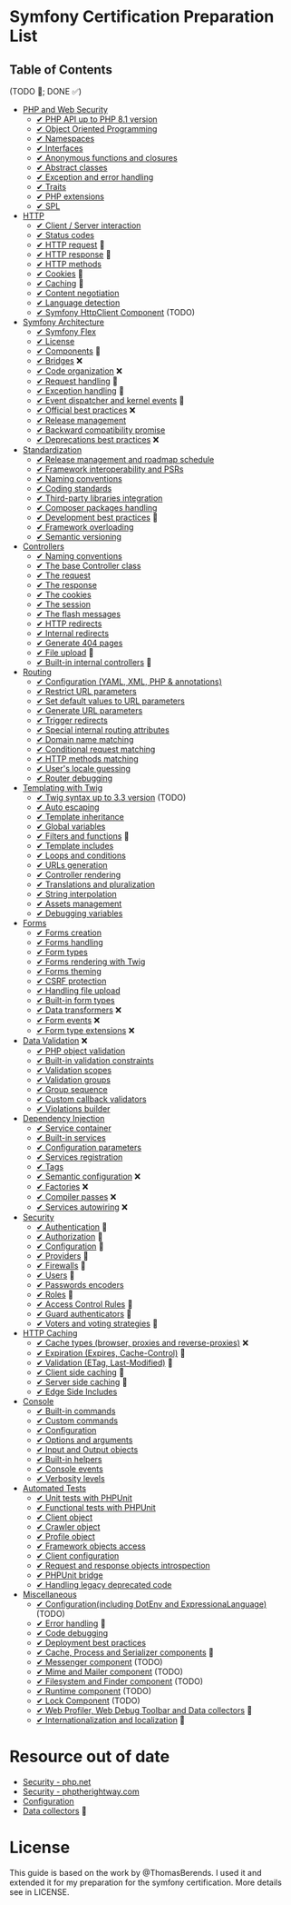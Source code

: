 # Symfony Certification Preparation List

## Table of Contents
(TODO 🎯; DONE ✅)

- [PHP and Web Security](/topics/php-and-web-security.md)
    - [✔︎ PHP API up to PHP 8.1 version](/topics/php-and-web-security.md#php-api-up-to-php-81-version)
    - [✔︎ Object Oriented Programming](/topics/php-and-web-security.md#object-oriented-programming)
    - [✔︎ Namespaces](/topics/php-and-web-security.md#namespaces)
    - [✔︎ Interfaces](/topics/php-and-web-security.md#interfaces)
    - [✔︎ Anonymous functions and closures](/topics/php-and-web-security.md#anonymous-functions-and-closures)
    - [✔︎ Abstract classes](/topics/php-and-web-security.md#abstract-classes)
    - [✔︎ Exception and error handling](/topics/php-and-web-security.md#exception-and-error-handling)
    - [✔︎ Traits](/topics/php-and-web-security.md#traits)
    - [✔︎ PHP extensions](/topics/php-and-web-security.md#php-extensions)
    - [✔︎ SPL](/topics/php-and-web-security.md#spl)
- [HTTP](/topics/http.md)
    - [✔︎ Client / Server interaction](/topics/http.md#client--server-interaction)
    - [✔︎ Status codes](/topics/http.md#status-codes)
    - [✔︎ HTTP request](/topics/http.md#http-request) 🎯
    - [✔︎ HTTP response](/topics/http.md#http-response) 🎯
    - [✔︎ HTTP methods](/topics/http.md#http-methods)
    - [✔︎ Cookies](/topics/http.md#cookies) 🎯
    - [✔︎ Caching](/topics/http.md#caching) 🎯
    - [✔︎ Content negotiation](/topics/http.md#content-negotiation)
    - [✔︎ Language detection](/topics/http.md#language-detection)
    - [✔︎ Symfony HttpClient Component](/topics/http.md) (TODO)
- [Symfony Architecture](/topics/symfony-architecture.md)
    - [✔︎ Symfony Flex](/topics/symfony-architecture.md#symfony-flex)
    - [✔︎ License](/topics/symfony-architecture.md#license)
    - [✔︎ Components](/topics/symfony-architecture.md#components) 🎯
    - [✔︎ Bridges](/topics/symfony-architecture.md#bridges) ❌
    - [✔︎ Code organization](/topics/symfony-architecture.md#code-organization) ❌
    - [✔︎ Request handling](/topics/symfony-architecture.md#request-handling) 🎯
    - [✔︎ Exception handling](/topics/symfony-architecture.md#exception-handling) 🎯
    - [✔︎ Event dispatcher and kernel events](/topics/symfony-architecture.md#event-dispatcher-and-kernel-events) 🎯
    - [✔︎ Official best practices](/topics/symfony-architecture.md#official-best-practices) ❌
    - [✔︎ Release management](/topics/symfony-architecture.md#release-management)
    - [✔︎ Backward compatibility promise](/topics/symfony-architecture.md#backward-compatibility-promise)
    - [✔︎ Deprecations best practices](/topics/symfony-architecture.md#deprecations-best-practices) ❌
- [Standardization](/topics/standardization.md)
    - [✔︎ Release management and roadmap schedule](/topics/standardization.md#release-management-and-roadmap-schedule)
    - [✔︎ Framework interoperability and PSRs](/topics/standardization.md#framework-interoperability-and-psrs)
    - [✔︎ Naming conventions](/topics/standardization.md#naming-conventions)
    - [✔︎ Coding standards](/topics/standardization.md#coding-standards)
    - [✔︎ Third-party libraries integration](/topics/standardization.md#third-party-libraries-integration)
    - [✔︎ Composer packages handling](/topics/standardization.md#composer-packages-handling)
    - [✔︎ Development best practices](/topics/standardization.md#development-best-practices) 🎯
    - [✔︎ Framework overloading](/topics/standardization.md#framework-overloading)
    - [✔︎ Semantic versioning](/topics/standardization.md#semantic-versioning)
- [Controllers](/topics/controllers.md) 
    - [✔︎ Naming conventions](/topics/controllers.md#naming-conventions)
    - [✔︎ The base Controller class](/topics/controllers.md#the-base-controller-class)
    - [✔︎ The request](/topics/controllers.md#the-request)
    - [✔︎ The response](/topics/controllers.md#the-response)
    - [✔︎ The cookies](/topics/controllers.md#the-cookies)
    - [✔︎ The session](/topics/controllers.md#the-session)
    - [✔︎ The flash messages](/topics/controllers.md#the-flash-messages)
    - [✔︎ HTTP redirects](/topics/controllers.md#http-redirects)
    - [✔︎ Internal redirects](/topics/controllers.md#internal-redirects)
    - [✔︎ Generate 404 pages](/topics/controllers.md#generate-404-pages)
    - [✔︎ File upload](/topics/controllers.md#file-upload) 🎯
    - [✔︎ Built-in internal controllers](/topics/controllers.md#built-in-internal-controllers) 🎯
- [Routing](/topics/routing.md)
    - [✔︎ Configuration (YAML, XML, PHP & annotations)](/topics/routing.md#configuration-yaml-xml-php--annotations)
    - [✔︎ Restrict URL parameters](/topics/routing.md#restrict-url-parameters)
    - [✔︎ Set default values to URL parameters](/topics/routing.md#set-default-values-to-url-parameters)
    - [✔︎ Generate URL parameters](/topics/routing.md#generate-url-parameters)
    - [✔︎ Trigger redirects](/topics/routing.md#trigger-redirects)
    - [✔︎ Special internal routing attributes](/topics/routing.md#special-internal-routing-attributes)
    - [✔︎ Domain name matching](/topics/routing.md#domain-name-matching)
    - [✔︎ Conditional request matching](/topics/routing.md#conditional-request-matching)
    - [✔︎ HTTP methods matching](/topics/routing.md#http-methods-matching)
    - [✔︎ User's locale guessing](/topics/routing.md#users-locale-guessing)
    - [✔︎ Router debugging](/topics/routing.md#router-debugging)
- [Templating with Twig](/topics/templating-with-twig.md)
    - [✔︎ Twig syntax up to 3.3 version](/topics/templating-with-twig.md#auto-escaping) (TODO)
    - [✔︎ Auto escaping](/topics/templating-with-twig.md#auto-escaping)
    - [✔︎ Template inheritance](/topics/templating-with-twig.md#template-inheritance)
    - [✔︎ Global variables](/topics/templating-with-twig.md#global-variables)
    - [✔︎ Filters and functions](/topics/templating-with-twig.md#filters-and-functions) 🎯
    - [✔︎ Template includes](/topics/templating-with-twig.md#template-includes)
    - [✔︎ Loops and conditions](/topics/templating-with-twig.md#loops-and-conditions)
    - [✔︎ URLs generation](/topics/templating-with-twig.md#urls-generation)
    - [✔︎ Controller rendering](/topics/templating-with-twig.md#controller-rendering)
    - [✔︎ Translations and pluralization](/topics/templating-with-twig.md#translations-and-pluralization)
    - [✔︎ String interpolation](/topics/templating-with-twig.md#string-interpolation)
    - [✔︎ Assets management](/topics/templating-with-twig.md#assets-management)
    - [✔︎ Debugging variables](/topics/templating-with-twig.md#debugging-variables)
- [Forms](/topics/forms.md)
    - [✔︎ Forms creation](/topics/forms.md#forms-creation)
    - [✔︎ Forms handling](/topics/forms.md#forms-handling)
    - [✔︎ Form types](/topics/forms.md#form-types)
    - [✔︎ Forms rendering with Twig](/topics/forms.md#forms-rendering-with-twig)
    - [✔︎ Forms theming](/topics/forms.md#forms-theming)
    - [✔︎ CSRF protection](/topics/forms.md#csrf-protection)
    - [✔︎ Handling file upload](/topics/forms.md#handling-file-upload)
    - [✔︎ Built-in form types](/topics/forms.md#built-in-form-types)
    - [✔︎ Data transformers](/topics/forms.md#data-transformers) ❌
    - [✔︎ Form events](/topics/forms.md#form-events) ❌
    - [✔︎ Form type extensions](/topics/forms.md#form-type-extensions) ❌
- [Data Validation](/topics/data-validation.md) ❌
    - [✔︎ PHP object validation](/topics/data-validation.md#php-object-validation)
    - [✔︎ Built-in validation constraints](/topics/data-validation.md#built-in-validation-constraints)
    - [✔︎ Validation scopes](/topics/data-validation.md#validation-scopes)
    - [✔︎ Validation groups](/topics/data-validation.md#validation-groups)
    - [✔︎ Group sequence](/topics/data-validation.md#group-sequence)
    - [✔︎ Custom callback validators](/topics/data-validation.md#custom-callback-validators)
    - [✔︎ Violations builder](/topics/data-validation.md#violations-builder)
- [Dependency Injection](/topics/dependency-injection.md)
    - [✔︎ Service container](/topics/dependency-injection.md#service-container)
    - [✔︎ Built-in services](/topics/dependency-injection.md#built-in-services)
    - [✔︎ Configuration parameters](/topics/dependency-injection.md#configuration-parameters)
    - [✔︎ Services registration](/topics/dependency-injection.md#services-registration)
    - [✔︎ Tags](/topics/dependency-injection.md#tags)
    - [✔︎ Semantic configuration](/topics/dependency-injection.md#semantic-configuration) ❌
    - [✔︎ Factories](/topics/dependency-injection.md#factories) ❌
    - [✔︎ Compiler passes](/topics/dependency-injection.md#compiler-passes) ❌
    - [✔︎ Services autowiring](/topics/dependency-injection.md#services-autowiring) ❌
- [Security](/topics/security.md)
    - [✔︎ Authentication](/topics/security.md#authentication) 🎯
    - [✔︎ Authorization](/topics/security.md#authorization) 🎯
    - [✔︎ Configuration](/topics/security.md#configuration) 🎯
    - [✔︎ Providers](/topics/security.md#providers) 🎯
    - [✔︎ Firewalls](/topics/security.md#firewalls) 🎯
    - [✔︎ Users](/topics/security.md#users) 🎯
    - [✔︎ Passwords encoders](/topics/security.md#passwords-encoders) 
    - [✔︎ Roles](/topics/security.md#roles) 🎯
    - [✔︎ Access Control Rules](/topics/security.md#access-control-rules) 🎯
    - [✔︎ Guard authenticators](/topics/security.md#guard-authenticators) 🎯
    - [✔︎ Voters and voting strategies](/topics/security.md#voters-and-voting-strategies)  🎯
- [HTTP Caching](/topics/http-caching.md)
    - [✔︎ Cache types (browser, proxies and reverse-proxies)](/topics/http-caching.md#cache-types-browser-proxies-and-reverse-proxies) ❌
    - [✔︎ Expiration (Expires, Cache-Control)](/topics/http-caching.md#expiration-expires-cache-control) 🎯
    - [✔︎ Validation (ETag, Last-Modified)](/topics/http-caching.md#validation-etag-last-modified) 🎯
    - [✔︎ Client side caching](/topics/http-caching.md#client-side-caching) 🎯
    - [✔︎ Server side caching](/topics/http-caching.md#server-side-caching) 🎯
    - [✔︎ Edge Side Includes](/topics/http-caching.md#edge-side-includes)
- [Console](/topics/console.md)
    - [✔︎ Built-in commands](/topics/console.md#built-in-commands)
    - [✔︎ Custom commands](/topics/console.md#custom-commands)
    - [✔︎ Configuration](/topics/console.md#configuration)
    - [✔︎ Options and arguments](/topics/console.md#options-and-arguments)
    - [✔︎ Input and Output objects](/topics/console.md#input-and-output-objects)
    - [✔︎ Built-in helpers](/topics/console.md#built-in-helpers)
    - [✔︎ Console events](/topics/console.md#console-events)
    - [✔︎ Verbosity levels](/topics/console.md#verbosity-levels)
- [Automated Tests](/topics/automated-tests.md)
    - [✔︎ Unit tests with PHPUnit](/topics/automated-tests.md#unit-tests-with-phpunit)
    - [✔︎ Functional tests with PHPUnit](/topics/automated-tests.md#functional-tests-with-phpunit)
    - [✔︎ Client object](/topics/automated-tests.md#client-object)
    - [✔︎ Crawler object](/topics/automated-tests.md#crawler-object)
    - [✔︎ Profile object](/topics/automated-tests.md#profile-object)
    - [✔︎ Framework objects access](/topics/automated-tests.md#framework-objects-access)
    - [✔︎ Client configuration](/topics/automated-tests.md#client-configuration)
    - [✔︎ Request and response objects introspection](/topics/automated-tests.md#request-and-response-objects-introspection)
    - [✔︎ PHPUnit bridge](/topics/automated-tests.md#phpunit-bridge)
    - [✔︎ Handling legacy deprecated code](/topics/automated-tests.md#handling-legacy-deprecated-code)
- [Miscellaneous](/topics/miscellaneous.md)
    - [✔︎ Configuration(including DotEnv and ExpressionaLanguage)](/topics/miscellaneous.md#) (TODO)
    - [✔︎ Error handling](/topics/miscellaneous.md#error-handling) 🎯
    - [✔︎ Code debugging](/topics/miscellaneous.md#code-debugging)
    - [✔︎ Deployment best practices](/topics/miscellaneous.md#deployment-best-practices)
    - [✔︎ Cache, Process and Serializer components](/topics/miscellaneous.md#process-and-serializer-components) 🎯
    - [✔︎ Messenger component](/topics/miscellaneous.md#messenger-component) (TODO)
    - [✔︎ Mime and Mailer component](/topics/miscellaneous.md#mime-mailer-component) (TODO)
    - [✔︎ Filesystem and Finder component](/topics/miscellaneous.md#filesystem-finder-component) (TODO)
    - [✔︎ Runtime component](/topics/miscellaneous.md#runtime-component) (TODO)
    - [✔︎ Lock Component](/topics/miscellaneous.md#lock-component) (TODO)
    - [✔︎ Web Profiler, Web Debug Toolbar and Data collectors](/topics/miscellaneous.md#web-profiler-and-web-debug-toolbar) 🎯
    - [✔︎ Internationalization and localization](/topics/miscellaneous.md#internationalization-and-localization) 🎯


# Resource out of date
- [Security - php.net](http://php.net/manual/en/security.php)
- [Security - phptherightway.com](http://www.phptherightway.com/#security)
- [Configuration](/topics/symfony-architecture.md#configuration)
- [Data collectors](/topics/miscellaneous.md#data-collectors) 🎯


# License
This guide is based on the work by @ThomasBerends. I used it and extended it for my preparation for the symfony certification. More details see in LICENSE.
